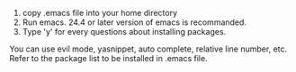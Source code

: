 1. copy .emacs file into your home directory
2. Run emacs.
   24.4 or later version of emacs is recommanded.
3. Type 'y' for every questions about installing packages.

You can use evil mode, yasnippet, auto complete, relative line number, etc.
Refer to the package list to be installed in .emacs file.
